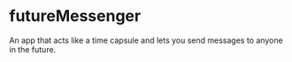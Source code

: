 # futureMessenger
An app that acts like a time capsule and lets you send messages to anyone in the future.
